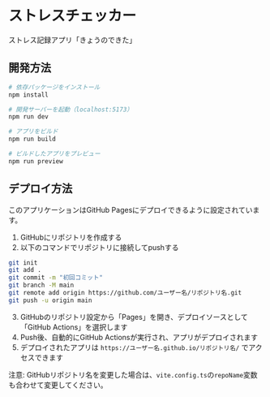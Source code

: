 # ストレスチェッカー

ストレス記録アプリ「きょうのできた」

## 開発方法

```bash
# 依存パッケージをインストール
npm install

# 開発サーバーを起動（localhost:5173）
npm run dev

# アプリをビルド
npm run build

# ビルドしたアプリをプレビュー
npm run preview
```

## デプロイ方法

このアプリケーションはGitHub Pagesにデプロイできるように設定されています。

1. GitHubにリポジトリを作成する
2. 以下のコマンドでリポジトリに接続してpushする

```bash
git init
git add .
git commit -m "初回コミット"
git branch -M main
git remote add origin https://github.com/ユーザー名/リポジトリ名.git
git push -u origin main
```

3. GitHubのリポジトリ設定から「Pages」を開き、デプロイソースとして「GitHub Actions」を選択します
4. Push後、自動的にGitHub Actionsが実行され、アプリがデプロイされます
5. デプロイされたアプリは `https://ユーザー名.github.io/リポジトリ名/` でアクセスできます

注意: GitHubリポジトリ名を変更した場合は、`vite.config.ts`の`repoName`変数も合わせて変更してください。
